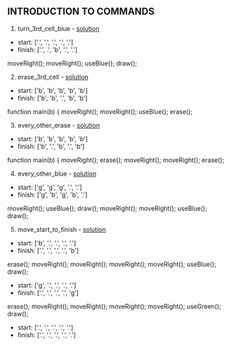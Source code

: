 ## INTRODUCTION TO COMMANDS

1. turn_3rd_cell_blue - [solution](/challenges/solutions/turn_3rd_cell_blue.js)

  * start:  ['.', '.', '.', '.', '.']
  * finish: ['.', .', 'b', '.', '.']

moveRight();
moveRight();
useBlue();
draw();

2. erase_3rd_cell - [solution](/challenges/solutions/erase_3rd_cell.js)

  * start:  ['b', 'b', 'b', 'b', 'b']
  * finish: ['b', 'b', '.', 'b', 'b']

function main(b) {
moveRight();
moveRight();
useBlue();
erase();

3. every_other_erase - [solution](/challenges/solutions/every_other_erase.js)

  * start:  ['b', 'b', 'b', 'b', 'b']
  * finish: ['b', '.', 'b', '.', 'b']

function main(b) {
moveRight();
erase();
moveRight();
moveRight();
erase();

4. every_other_blue - [solution](/challenges/solutions/every_other_blue.js)

  * start:  ['g', 'g', 'g', '.', '.']
  * finish: ['g', 'b', 'g', 'b', '.']

moveRight();
useBlue();
draw();
moveRight();
moveRight();
useBlue();
draw();



5. move_start_to_finish - [solution](/challenges/solutions/move_start_to_finish.js)

  * start:  ['b', '.', '.', '.', '.']
  * finish: ['.', '.', '.', '.', 'b']

erase();
moveRight();
moveRight();
moveRight();
moveRight();
useBlue();
draw();

  * start:  ['g', '.', '.', '.', '.']
  * finish: ['.', '.', '.', '.', 'g']

erase();
moveRight();
moveRight();
moveRight();
moveRight();
useGreen();
draw();

  * start:  ['.', '.', '.', '.', '.']
  * finish: ['.', '.', '.', '.', '.']


